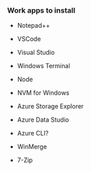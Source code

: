 ### Work apps to install


- Notepad++
- VSCode
- Visual Studio

- Windows Terminal

- Node
- NVM for Windows

- Azure Storage Explorer
- Azure Data Studio
- Azure CLI?

- WinMerge

- 7-Zip
